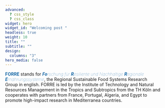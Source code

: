 ```yaml
---
advanced:
  ? css_style
  ? css_class
widget: hero
widget_id: "Welcoming post "
headless: true
weight: 10
title: ""
subtitle: ""
design:
  columns: "3"
hero_media: false
---
```

<span style='color:#1768a6; font-size:100%; font-weight:600'>**FORRE**</span> stands for <span style='color:#1768a6; font-size:100%; font-weight:100'>_**Fo**rschung für **R**esiliente und Nachhaltige **R**egionale **E**rnährungssysteme_</span>, the Regional Sustainable Food Systems Research Group in english. FORRE is led by the Institute of Technology and Natural Resources Management in the Tropics and Subtropics from the TH Köln and cooperates with partners from France, Portugal, Algeria, and Egypt to promote high-impact research in Mediterranea countries. 
